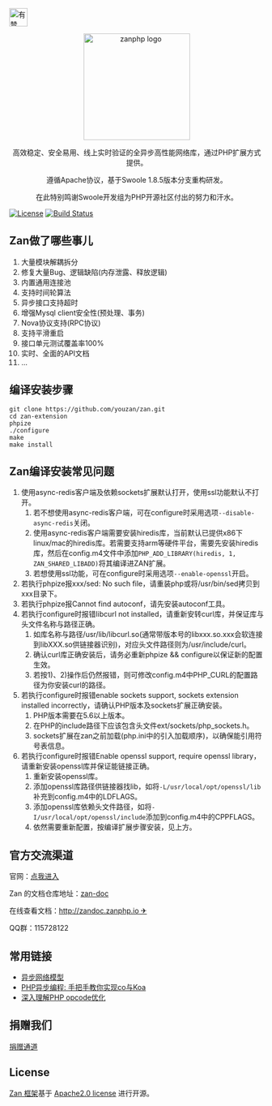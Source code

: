 <p>
<a href="https://github.com/youzan/"><img alt="有赞logo" width="36px" src="https://img.yzcdn.cn/public_files/2017/02/09/e84aa8cbbf7852688c86218c1f3bbf17.png" alt="youzan">
</p></a>
<p align="center">
    <img src="https://github.com/youzan/zanphp.io/blob/master/src/img/zan-logo-small@2x.png?raw=true" alt="zanphp logo" srcset="https://github.com/youzan/zanphp.io/blob/master/src/img/zan-logo-small.png?raw=true 1x, https://github.com/youzan/zanphp.io/blob/master/src/img/zan-logo-small@2x.png?raw=true 2x, https://github.com/youzan/zanphp.io/blob/master/src/img/zan-logo-small.png?raw=true" width="210" height="210">
</p>
<p align="center">高效稳定、安全易用、线上实时验证的全异步高性能网络库，通过PHP扩展方式提供。</p>
<p align="center">遵循Apache协议，基于Swoole 1.8.5版本分支重构研发。</p>
</p>
<p align="center">在此特别鸣谢Swoole开发组为PHP开源社区付出的努力和汗水。</p>

[![License](https://img.shields.io/badge/license-apache2-blue.svg)](LICENSE)
[![Build Status](https://api.travis-ci.org/youzan/zan.svg)](https://travis-ci.org/youzan/zan)


## Zan做了哪些事儿
1.  大量模块解耦拆分
2.  修复大量Bug、逻辑缺陷(内存泄露、释放逻辑)
3.  内置通用连接池
4.  支持时间轮算法
5.  异步接口支持超时
6.  增强Mysql client安全性(预处理、事务)
7.  Nova协议支持(RPC协议)
8.  支持平滑重启
9.  接口单元测试覆盖率100%
10. 实时、全面的API文档
11. ...



## 编译安装步骤
```
git clone https://github.com/youzan/zan.git
cd zan-extension
phpize
./configure
make 
make install
```
## Zan编译安装常见问题
1.  使用async-redis客户端及依赖sockets扩展默认打开，使用ssl功能默认不打开。
    1. 若不想使用async-redis客户端，可在configure时采用选项```--disable-async-redis```关闭。
    2. 使用async-redis客户端需要安装hiredis库，当前默认已提供x86下linux/mac的hiredis库。若需要支持arm等硬件平台，需要先安装hiredis库，然后在config.m4文件中添加```PHP_ADD_LIBRARY(hiredis, 1, ZAN_SHARED_LIBADD)```将其编译进ZAN扩展。
    3. 若想使用ssl功能，可在configure时采用选项```--enable-openssl```开启。
2.  若执行phpize报xxx/sed: No such file，请重装php或将/usr/bin/sed拷贝到xxx目录下。
3.  若执行phpize报Cannot find autoconf，请先安装autoconf工具。
4.  若执行configure时报错libcurl not installed，请重新安转curl库，并保证库与头文件名称与路径正确。
    1. 如库名称与路径/usr/lib/libcurl.so(通常带版本号的libxxx.so.xxx会软连接到libXXX.so供链接器识别)，对应头文件路径则为/usr/include/curl。
    2. 确认curl库正确安装后，请务必重新phpize && configure以保证新的配置生效。
    3. 若按1)、2)操作后仍然报错，则可修改config.m4中PHP_CURL的配置路径为你安装curl的路径。
5.  若执行configure时报错enable sockets support, sockets extension installed incorrectly，请确认PHP版本及sockets扩展正确安装。
    1. PHP版本需要在5.6以上版本。
    2. 在PHP的include路径下应该包含头文件ext/sockets/php_sockets.h。
    3. sockets扩展在zan之前加载(php.ini中的引入加载顺序)，以确保能引用符号表信息。
6.  若执行configure时报错Enable openssl support, require openssl library，请重新安装openssl库并保证能链接正确。
    1. 重新安装openssl库。
    2. 添加openssl库路径供链接器找lib，如将```-L/usr/local/opt/openssl/lib```补充到config.m4中的LDFLAGS。
    3. 添加openssl库依赖头文件路径，如将```-I/usr/local/opt/openssl/include```添加到config.m4中的CPPFLAGS。
    4. 依然需要重新配置，按编译扩展步骤安装，见上方。

## 官方交流渠道
官网：[点我进入](http://zanphp.io)

Zan 的文档仓库地址：[zan-doc](https://github.com/youzan/zan-doc/)

在线查看文档：[http://zandoc.zanphp.io ✈](http://zandoc.zanphp.io)

QQ群：115728122


## 常用链接
- [异步网络模型](http://tech.youzan.com/yi-bu-wang-luo-mo-xing/)
- [PHP异步编程: 手把手教你实现co与Koa](https://github.com/youzan/php-co-koa) 
- [深入理解PHP opcode优化](http://tech.youzan.com/understanding-opcode-optimization-in-php/) 


## 捐赠我们
[捐赠通道](http://zanphp.io/donate)

## License

[Zan 框架](https://github.com/youzan/zan)基于 [Apache2.0 license](http://www.apache.org/licenses/LICENSE-2.0) 进行开源。

